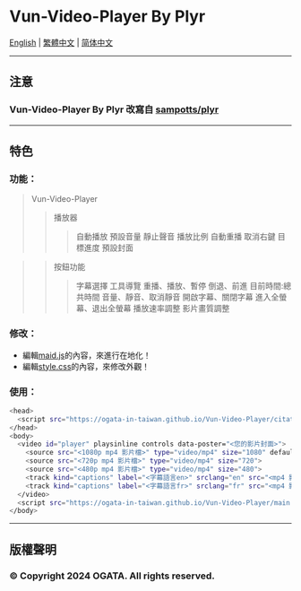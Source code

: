 # Vun-Video-Player By Plyr
[English](/md/en.md) | [繁體中文](/README.md) | [简体中文](/md/zh-hans.md)
***

## 注意
### Vun-Video-Player By Plyr 改寫自 [sampotts/plyr](https://github.com/sampotts/plyr)
***

## 特色
### 功能：
>Vun-Video-Player
>>播放器
>>>自動播放
>>>預設音量
>>>靜止聲音
>>>播放比例
>>>自動重播
>>>取消右鍵
>>>目標進度
>>>預設封面

>>按鈕功能
>>>字幕選擇
>>>工具導覽
>>>重播、播放、暫停
>>>倒退、前進
>>>目前時間:總共時間
>>>音量、靜音、取消靜音
>>>開啟字幕、關閉字幕
>>>進入全螢幕、退出全螢幕
>>>播放速率調整
>>>影片畫質調整

### 修改：
* 編輯[maid.js](/main.js)的內容，來進行在地化！
* 編輯[style.css](/style.css)的內容，來修改外觀！

### 使用：
```bash
<head>
  <script src="https://ogata-in-taiwan.github.io/Vun-Video-Player/citation.js"></script>
</head>
<body>
  <video id="player" playsinline controls data-poster="<您的影片封面>">
    <source src="<1080p mp4 影片檔>" type="video/mp4" size="1080" default>
    <source src="<720p mp4 影片檔>" type="video/mp4" size="720">
    <source src="<480p mp4 影片檔>" type="video/mp4" size="480">
    <track kind="captions" label="<字幕語言en>" srclang="en" src="<mp4 影片檔 vtt>" default>
    <track kind="captions" label="<字幕語言fr>" srclang="fr" src="<mp4 影片檔 vtt>">
  </video>
  <script src="https://ogata-in-taiwan.github.io/Vun-Video-Player/main.js"></script>
</body>
```
***

## 版權聲明
### © Copyright 2024 OGATA. All rights reserved.
